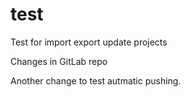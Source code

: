 # test
Test for import export update projects

Changes in GitLab repo

Another change to test autmatic pushing.